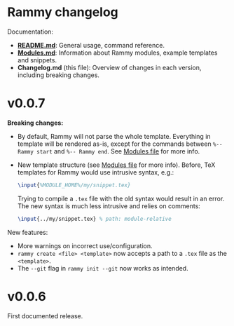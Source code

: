 # Rammy changelog

Documentation:
* **[README.md](./README.md)**: General usage, command reference.
* **[Modules.md](./Modules.md)**: Information about Rammy modules, example templates and snippets.
* **Changelog.md** (this file): Overview of changes in each version, including breaking changes.

# v0.0.7

**Breaking changes:**

* By default, Rammy will not parse the whole template. Everything in template will be rendered as-is, except for the
commands between `%-- Rammy start` and `%-- Rammy end`. See [Modules file](./Modules.md) for more info.
* New template structure (see [Modules file](./Modules.md) for more info). Before, TeX templates for Rammy would use 
intrusive syntax, e.g.:
    ```latex
    \input{%MODULE_HOME%/my/snippet.tex}
    ```
    
    Trying to compile a  `.tex` file with the old syntax would result in an error. The new syntax is much less 
    intrusive and relies on comments:
    
    ```latex
    \input{../my/snippet.tex} % path: module-relative
    ```
    
New features:

* More warnings on incorrect use/configuration.
* `rammy create <file> <template>` now accepts a path to a `.tex` file as the `<template>`.
* The `--git` flag in `rammy init --git` now works as intended.



# v0.0.6

First documented release.
